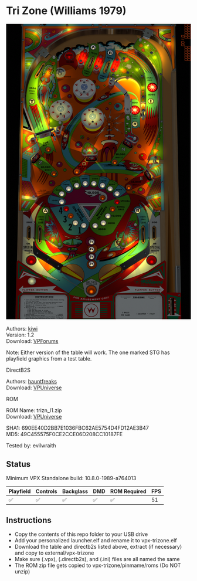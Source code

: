 # Tri Zone (Williams 1979)

![Table Preview](../../images/vpx-trizone.png)

Authors: [kiwi](https://www.vpforums.org/index.php?showuser=30913)  
Version: 1.2  
Download: [VPForums](https://www.vpforums.org/index.php?app=downloads&showfile=12758)  

Note: Either version of the table will work. The one marked STG has playfield graphics from a test table.

DirectB2S

Authors: [hauntfreaks](https://vpuniverse.com/profile/5216-hauntfreaks/)  
Download: [VPUniverse](https://vpuniverse.com/files/file/21425-tri-zone-williams-1979-b2s/)

ROM

ROM Name: trizn_l1.zip  
Download: [VPUniverse](https://vpuniverse.com/files/file/1387-trizn_l1zip/)

SHA1: 690EE40D2BB7E1036FBC62AE5754D4FD12AE3B47  
MD5:  49C455575F0CE2CCE06D208CC10187FE

Tested by: evilwraith

## Status 

Minimum VPX Standalone build: 10.8.0-1989-a764013

| Playfield | Controls | Backglass | DMD | ROM Required | FPS | 
|-----------|----------|-----------|-----|--------------|-----|
| :white_check_mark: | :white_check_mark: | :white_check_mark: | :white_check_mark: | :white_check_mark: | 51 |

## Instructions

- Copy the contents of this repo folder to your USB drive
- Add your personalized launcher.elf and rename it to vpx-trizone.elf
- Download the table and directb2s listed above, extract (if necessary) and copy to external/vpx-trizone
- Make sure (.vpx), (.directb2s), and (.ini) files are all named the same
- The ROM zip file gets copied to vpx-trizone/pinmame/roms (Do NOT unzip)
